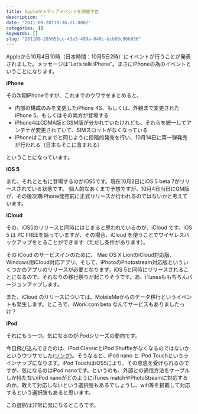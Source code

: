 ```yaml
---
title: Appleがメディアイベントを開催予告
description: ''
date: '2011-09-28T19:36:21.000Z'
categories: []
keywords: []
slug: "201109-285055cc-43e3-499a-848c-bcb08c96b936"
---
```

Appleから10月4日10時（日本時間：10月5日2時）にイベントが行うことが発表されました。メッセージは”Let’s talk iPhone”。まさにiPhoneの為のイベントということになります。

**iPhone**

その次期iPhoneですが、これまでのウワサをまとめると、

*   内部の構成のみを変更したiPhone 4S、もしくは、外観まで変更されたiPhone 5、もしくはその両方が登場する
*   iPhone4はCDMA版とGSM版が分かれていたけれども、それらを統一してアンテナが変更されていて、SIMスロットがなくなっている
*   iPhoneはこれまでと同じように段階的発売を行い、10月14日に第一弾発売が行われる（日本もそこに含まれる）

ということになっています。

**iOS 5**

また、それとともに登場するのがiOS5です。現在10月2日にiOS 5 beta 7がリリースされている状態です。 個人的なあくまで予想ですが、10月4日当日にGM版が、その後次期iPhone発売前に正式リリースが行われるのではないかと考えています。

**iCloud**

その、iOS5のリリースと同時にはじまると思われているのが、iCloud です。iOS 5 は PC FREEを謳っていますが、その場合、iCloud を使うことでワイヤレスバックアップをとることができます（ただし条件があります）。

その iCoud のサービスインのために、 Mac OS X LionのiCloud対応版、Windows用iCloud対応アプリ、そして、iPhotoのPhotostream対応版といういくつかのアプリのリリースが必要となります。iOS 5と同時にリリースされることになるので、それなりの移行祭りが起こりそうです。あ、iTunesももちろんバージョンアップします。

また、iCloud のリリースについては、MobileMeからのデータ移行というイベントも発生します。ところで、iWork.com beta なんてサービスもありましたっけ？

**iPod**

それにもう一つ。気になるのがiPodシリーズの動向です。

今日飛び込んできたのは、iPod ClassicとiPod Shuffleがなくなるのではないかというウワサでした([リンク](http://www.macrumors.com/2011/09/27/apple-to-discontinue-ipod-classic-and-ipod-shuffle/))。そうなると、iPod nano と iPod Touchというラインナップになります。iPod TouchはiOS5により、その恩恵を受けられるのですが、気になるのはiPod nanoです。というのも、外部との通信方法をケーブルしか持たないiPod nanoがどのようにiTunes matchやPhotoStreamに対応するのか。敢えて対応しないという選択肢もあるでしょうし、wifi等を搭載して対応するという選択肢もあると思います。

この選択は非常に気になるところです。